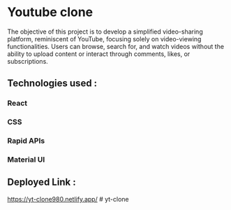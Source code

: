 # Youtube clone
The objective of this project is to develop a simplified video-sharing platform, reminiscent of YouTube, focusing solely on video-viewing functionalities. Users can browse, search for, and watch videos without the ability to upload content or interact through comments, likes, or subscriptions.

## Technologies used :
### React
### CSS
### Rapid APIs
### Material UI

## Deployed Link : 
https://yt-clone980.netlify.app/
#   y t - c l o n e  
 